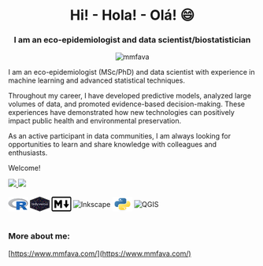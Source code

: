 <h1 align="center">Hi! - Hola! - Olá! 😄</h1>
<h3 align="center">I am an eco-epidemiologist and data scientist/biostatistician</h3>
<p align="center"> <img src="https://komarev.com/ghpvc/?username=mmfava" alt="mmfava" /> </p>

I am an eco-epidemiologist (MSc/PhD) and data scientist with experience in machine learning and advanced statistical techniques.

Throughout my career, I have developed predictive models, analyzed large volumes of data, and promoted evidence-based decision-making. These experiences have demonstrated how new technologies can positively impact public health and environmental preservation.

As an active participant in data communities, I am always looking for opportunities to learn and share knowledge with colleagues and enthusiasts.

Welcome!

<div>
  <a href="https://github.com/mmfava">
  <img height="180em" src="https://github-readme-stats.vercel.app/api?username=mmfava&show_icons=true&theme=dracula&include_all_commits=true&count_private=true"/>
  <img height="180em" src="https://github-readme-stats.vercel.app/api/top-langs/?username=mmfava&layout=compact&langs_count=16&theme=dracula"/>
  </a>
</div>
  
<div style="display: inline_block"><br>
  <img align="center" alt="R" height="30" width="40" src="https://raw.githubusercontent.com/devicons/devicon/master/icons/r/r-original.svg">
  <img align="center" alt="tidyverse" height="30" width="40" src="https://raw.githubusercontent.com/rstudio/hex-stickers/master/SVG/tidyverse.svg">
  <img align="center" alt="Markdown" height="30" width="40" src="https://raw.githubusercontent.com/dcurtis/markdown-mark/master/svg/markdown-mark.svg">
  <img align="center" alt="Inkscape" height="30" width="40" src="https://media.inkscape.org/static/images/inkscape-logo.svg">
  <img align="center" alt="Python" height="30" width="40" src="https://raw.githubusercontent.com/devicons/devicon/master/icons/python/python-original.svg">
  <img align="center" alt="QGIS" height="30" width="40" src="https://qgis.org/en/_downloads/19636e41148dfd0157ff0db3f7297069/qgis-icon64.svg">
</div>
  
<br>

### More about me:
[https://www.mmfava.com/](https://www.mmfava.com/)
